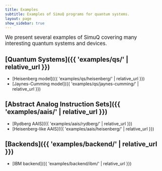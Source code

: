 ```yaml
---
title: Examples
subtitle: Examples of SimuQ programs for quantum systems.
layout: page
show_sidebar: true
---
```


<span style="font-size:larger;">
We present several examples of SimuQ covering many interesting quantum systems and devices.
</span>



## [Quantum Systems]({{ 'examples/qs/' | relative_url }})

* [Heisenberg model]({{ 'examples/qs/heisenberg/' | relative_url }})
* [Jaynes-Cumming model]({{ 'examples/qs/jaynes-cumming/' | relative_url }})

## [Abstract Analog Instruction Sets]({{ 'examples/aais/' | relative_url }})

* [Rydberg AAIS]({{ 'examples/aais/rydberg/' | relative_url }})
* [Heisenberg-like AAIS]({{ 'examples/aais/heisenberg/' | relative_url }})

## [Backends]({{ 'examples/backend/' | relative_url }})

* [IBM backend]({{ 'examples/backend/ibm/' | relative_url }})